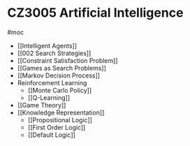 # CZ3005 Artificial Intelligence
#moc 
- [[Intelligent Agents]]
- [[002 Search Strategies]]
- [[Constraint Satisfaction Problem]]
- [[Games as Search Problems]]
- [[Markov Decision Process]]
- Reinforcement Learning
	- [[Monte Carlo Policy]]
	- [[Q-Learning]]
- [[Game Theory]]
- [[Knowledge Representation]]
	- [[Propositional Logic]]
	- [[First Order Logic]]
	- [[Default Logic]]